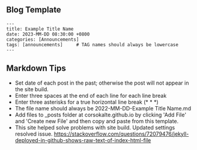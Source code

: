 ## Blog Template

```
---
title: Example Title Name
date: 2023-MM-DD 08:30:00 +0800
categories: [Announcements]
tags: [announcements]     # TAG names should always be lowercase
---
```

## Markdown Tips

- Set date of each post in the past; otherwise the post will not appear in the site build.
- Enter three spaces at the end of each line for each line break   
- Enter three asterisks for a true horizontal line break (* * *)   
- The file name should always be 2022-MM-DD-Example Title Name.md   
- Add files to _posts folder at corsokalte.github.io by clicking 'Add File' and 'Create new File' and then copy and paste from this template.   
- This site helped solve problems with site build. Updated settings resolved issue. https://stackoverflow.com/questions/72079476/jekyll-deployed-in-github-shows-raw-text-of-index-html-file